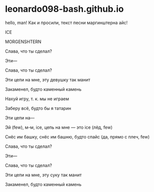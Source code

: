# leonardo098-bash.github.io
hello, man!
Как и просили, текст песни маргинштерна айс!

ICE

MORGENSHTERN

Слава, что ты сделал?

Эти—

Слава, что ты сделал?

Эти цепи на мне, эту девушку так манит

Закаменел, будто каменный камень

Нахуй игру, т. к. мы не играем

Заберу всё, будто бы я татарин

Эти цепи на—

Эй (few), м-м, ice, цепь на мне — это ice (лёд, few)

Снёс им башку, снёс им башню, будто спайс (да, прямо с плеч, few)

Слава, что ты сделал?

Эти—

Слава, что ты сделал?

Эти цепи на мне, эту суку так манит

Закаменел, будто каменный камень
